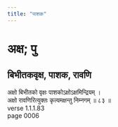 ```yaml
---
title: "पाशक"
---
```


# अक्ष; पु
## बिभीतकवृक्ष, पाशक, रावणि
अक्षो बिभीतको वृक्षः पाशकोऽक्षोऽक्षमिन्द्रियम् ।<br />अक्षो रावणिरित्युक्तः कृत्यमक्षन्तु निम्नगम् ॥ ८३ ॥<br />verse 1.1.1.83<br />page 0006

